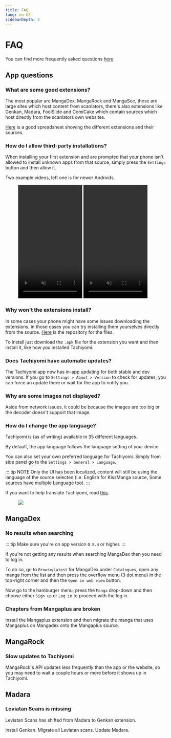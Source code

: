```yaml
---
title: FAQ
lang: en-US
sidebarDepth: 2
---
```


# FAQ

You can find more frequently asked questions [here].

[here]: https://github.com/inorichi/tachiyomi/wiki/FAQ#frequently-asked-questions

## App questions

### What are some good extensions?

The most popular are MangaDex, MangaRock and MangaSee, these are large
sites which host content from scanlators, there's also extensions like
Genkan, Madara, FoolSlide and ComiCake which contain sources which
host directly from the scanlators own websites.

[Here] is a good spreadsheet showing the different extensions and
their sources.

[Here]: https://docs.google.com/spreadsheets/d/1TyJEUg78WWH4zgnf3g6M2lkbWpBWbd40FYiPVQhW8IU/edit#gid=0

### How do I allow third-party installations?

When installing your first extension and are prompted that your phone
isn't allowed to install unknown apps from that source, simply press
the `Settings` button and then allow it.

Two example videos, left one is for newer Androids.

<figure class="centered">
	<video autoplay crossorigin="use-credentials" height="355"
	  intrinsicsize="400x688" loading="lazy" loop="loop" muted="muted"
	  playsinline="playsinline" :poster="$withBase('/assets/media/unknownapps-api28.png')"
	  preload="none" width="200">
		<source :src="$withBase('/assets/media/unknownapps-api28.webm')" type="video/webm" />
		<source :src="$withBase('/assets/media/unknownapps-api28.mp4')" type="video/mp4" />
	</video>
	<video autoplay crossorigin="use-credentials" height="355"
	  intrinsicsize="400x688" loading="lazy" loop="loop" muted="muted"
	  playsinline="playsinline" :poster="$withBase('/assets/media/unknownapps-api25.png')"
	  preload="none" width="200">
		<source :src="$withBase('/assets/media/unknownapps-api25.webm')" type="video/webm" />
		<source :src="$withBase('/assets/media/unknownapps-api25.mp4')" type="video/mp4" />
	</video>
</figure>

### Why won't the extensions install?

In some cases your phone might have some issues downloading the
extensions, in those cases you can try installing them yourselves
directly from the source. [Here](https://github.com/inorichi/tachiyomi-extensions/tree/repo/apk)
is the repository for the files.

To install just download the `.apk` file for the extension you want
and then install it, like how you installed Tachiyomi.

### Does Tachiyomi have automatic updates?

The Tachiyomi app now has in-app updating for both stable and dev
versions. If you go to `Settings > About > Version` to check for updates,
you can force an update there or wait for the app to notify you.

### Why are some images not displayed?

Aside from network issues, it could be because the images are too
big or the decoder doesn't support that image.

### How do I change the app language?

Tachiyomi is (as of writing) available in 35 different languages.

By default, the app language follows the language setting of your device.

You can also set your own preferred language for Tachiyomi. Simply
from side panel go to the `Settings > General > Language`.

::: tip NOTE
Only the UI has been localized, content will still be using
the language of the source selected (i.e. English for KissManga
source, Some sources have multiple Language too).
:::

If you want to help translate Tachiyomi, read [this].

<figure>
	<a href="https://hosted.weblate.org/engage/tachiyomi/?utm_source=widget" target="_blank">
		<img src="https://hosted.weblate.org/widgets/tachiyomi/-/multi-auto.svg">
	</a>
</figure>

[this]: https://github.com/inorichi/tachiyomi/wiki/Translation

## MangaDex

### No results when searching

::: tip
Make sure you're on app version `0.8.4` or higher.
:::

If you're not getting any results when searching MangaDex then
you need to log in.

To do so, go to `Browse`/`Latest` for MangaDex under `Catalogues`, open
any manga from the list and then press the overflow menu (3 dot menu)
in the top-right corner and then the `Open in web view` button.

Now go to the hamburger menu, press the `Manga` drop-down and then
choose either `Sign up` or `Log in` to proceed with the log in.

### Chapters from Mangaplus are broken

Install the Mangaplus extension and then migrate the manga that
uses Mangaplus on Mangadex onto the Mangaplus source.

## MangaRock

### Slow updates to Tachiyomi

MangaRock's API updates less frequently than the app or the website,
so you may need to wait a couple hours or more before it shows up
in Tachiyomi.

## Madara

### Leviatan Scans is missing

Leviatan Scans has shifted from Madara to Genkan extension.

Install Genkan. Migrate all Leviatan scans. Update Madara.
